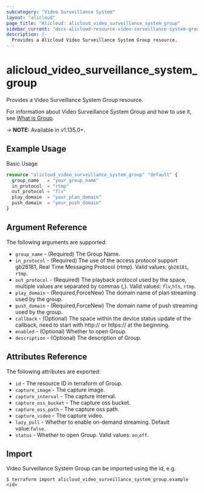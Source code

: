 ```yaml
---
subcategory: "Video Surveillance System"
layout: "alicloud"
page_title: "Alicloud: alicloud_video_surveillance_system_group"
sidebar_current: "docs-alicloud-resource-video-surveillance-system-group"
description: |-
  Provides a Alicloud Video Surveillance System Group resource.
---
```


# alicloud\_video\_surveillance\_system\_group

Provides a Video Surveillance System Group resource.

For information about Video Surveillance System Group and how to use it, see [What is Group](https://help.aliyun.com/product/108765.html).

-> **NOTE:** Available in v1.135.0+.

## Example Usage

Basic Usage

```terraform
resource "alicloud_video_surveillance_system_group" "default" {
  group_name   = "your_group_name"
  in_protocol  = "rtmp"
  out_protocol = "flv"
  play_domain  = "your_plan_domain"
  push_domain  = "your_push_domain"
}
```

## Argument Reference

The following arguments are supported:
* `group_name` - (Required) The Group Name.
* `in_protocol` - (Required) The use of the access protocol support gb28181, Real Time Messaging Protocol (rtmp). Valid values: `gb28181`, `rtmp`.
* `out_protocol` - (Required) The playback protocol used by the space, multiple values are separated by commas (,). Valid values: `flv`,`hls`, `rtmp`.
* `play_domain` - (Required,ForceNew) The domain name of plan streaming used by the group.
* `push_domain` - (Required,ForceNew) The domain name of push streaming used by the group.
* `callback` - (Optional) The space within the device status update of the callback, need to start with http:// or https:// at the beginning.
* `enabled` - (Optional) Whether to open Group.
* `description` - (Optional) The description of Group.


## Attributes Reference

The following attributes are exported:

* `id` - The resource ID in terraform of Group.
* `capture_image` - The capture image.
* `capture_interval` - The capture interval.
* `capture_oss_bucket` - The capture oss bucket.
* `capture_oss_path` - The capture oss path.
* `capture_video` - The capture video.
* `lazy_pull` - Whether to enable on-demand streaming. Default value:`false`.
* `status` - Whether to open Group. Valid values: `on`,`off`.

## Import

Video Surveillance System Group can be imported using the id, e.g.

```
$ terraform import alicloud_video_surveillance_system_group.example <id>
```

